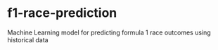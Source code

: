 # f1-race-prediction
Machine Learning model for predicting formula 1 race outcomes using historical data
